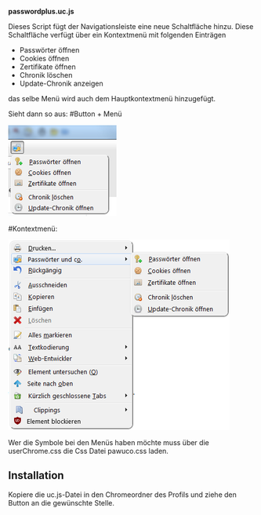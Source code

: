 **passwordplus.uc.js**

Dieses Script fügt der Navigationsleiste eine neue Schaltfläche hinzu.
Diese Schaltfläche verfügt über ein Kontextmenü mit folgenden Einträgen
* Passwörter öffnen
* Cookies öffnen
* Zertifikate öffnen
* Chronik löschen
* Update-Chronik anzeigen

das selbe Menü wird auch dem Hauptkontextmenü hinzugefügt.

Sieht dann so aus:
#Button + Menü
 
![Screenshot](pawuco1.png)

#Kontextmenü:
  
![Screenshot](pawuco2.png)

Wer die Symbole bei den Menüs haben möchte muss über die userChrome.css
die Css Datei pawuco.css laden.

## Installation

Kopiere die uc.js-Datei in den Chromeordner des Profils und ziehe den Button an die gewünschte Stelle.

